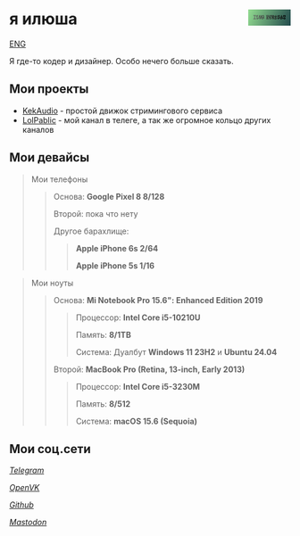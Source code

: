 # <img align="right" src="/kektriscover.png" alt="Ilya Kektris" title="kektris" width="15%">я илюша
[ENG](https://kektris.github.io/)

Я где-то кодер и дизайнер. Особо нечего больше сказать.
## Мои проекты
- [KekAudio](https://github.com/kektris/kekaudio) - простой движок стримингового сервиса
- [LolPablic](https://t.me/lolpablic) - мой канал в телеге, а так же огромное кольцо других каналов
## Мои девайсы

> Мои телефоны
>> Основа: **Google Pixel 8 8/128**
>> 
>> Второй: пока что нету
>>
>> Другое барахлище:
>>> **Apple iPhone 6s 2/64**
>>> 
>>> **Apple iPhone 5s 1/16**

> Мои ноуты
>> Основа: **Mi Notebook Pro 15.6": Enhanced Edition 2019**
>>> Процессор: **Intel Core i5-10210U**
>>>
>>> Память: **8/1TB**
>>> 
>>> Система: Дуалбут **Windows 11 23H2** и **Ubuntu 24.04**
>>>
>>
>> Второй: **MacBook Pro (Retina, 13-inch, Early 2013)**
>>> Процессор: **Intel Core i5-3230M**
>>>
>>> Память: **8/512**
>>>
>>> Система: **macOS 15.6 (Sequoia)**

## Мои соц.сети
*[Telegram](https://t.me/kektris)*

*[OpenVK](https://ovk.to/id12516)*

*[Github](https://github.com/kektris)*

*[Mastodon](https://mastodon.social/@itsa_ilya)*

